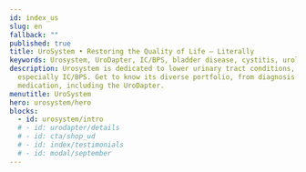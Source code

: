```yaml
---
id: index_us
slug: en
fallback: ""
published: true
title: UroSystem • Restoring the Quality of Life – Literally
keywords: Urosystem, UroDapter, IC/BPS, bladder disease, cystitis, urological
description: Urosystem is dedicated to lower urinary tract conditions,
  especially IC/BPS. Get to know its diverse portfolio, from diagnosis to
  medication, including the UroDapter.
menutitle: UroSystem
hero: urosystem/hero
blocks:
  - id: urosystem/intro
  # - id: urodapter/details
  # - id: cta/shop_ud
  # - id: index/testimonials
  # - id: modal/september
---
```

